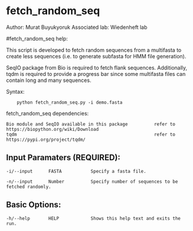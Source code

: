 # fetch_random_seq

Author: Murat Buyukyoruk
Associated lab: Wiedenheft lab

#fetch_random_seq help:

This script is developed to fetch random sequences from a multifasta to create less sequences (i.e. to generate subfasta for HMM file generation). 

SeqIO package from Bio is required to fetch flank sequences. Additionally, tqdm is required to provide a progress bar since some multifasta files can contain long and many sequences.
        
Syntax:

        python fetch_random_seq.py -i demo.fasta

fetch_random_seq dependencies:

    Bio module and SeqIO available in this package          refer to https://biopython.org/wiki/Download
    tqdm                                                    refer to https://pypi.org/project/tqdm/
	
Input Paramaters (REQUIRED):
----------------------------
	-i/--input		FASTA			Specify a fasta file.

	-n/--input		Number			Specify number of sequences to be fetched randomly.

Basic Options:
--------------
	-h/--help		HELP			Shows this help text and exits the run.
	
